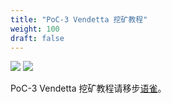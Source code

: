 ```yaml
---
title: "PoC-3 Vendetta 挖矿教程"
weight: 100
draft: false
---
```


[![](https://img.shields.io/discord/697726436211163147?label=Phala%20Discord)](https://discord.gg/zzhfUjU) [![](https://img.shields.io/badge/Join-Telegram-blue)](https://t.me/phalaminer)

PoC-3 Vendetta 挖矿教程请移步[语雀](https://www.yuque.com/fagephalanetwork/miner)。
